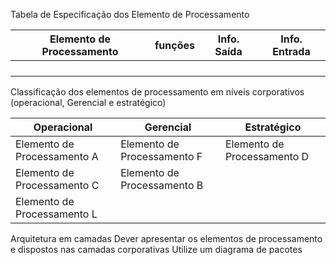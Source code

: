 Tabela de Especificação dos Elemento de Processamento

|Elemento de Processamento| funções |Info. Saída | Info. Entrada| 
|--|--|--|--|
|  |  |  |  |
|  |  |  |  | 
|  |  |  |  |
|  |  |  |  |


Classificação dos elementos de processamento em níveis corporativos (operacional, Gerencial e estratégico)

|Operacional| Gerencial  | Estratégico  |
|--|--|--|
| Elemento de Processamento A | Elemento de Processamento F | Elemento de Processamento D |
| Elemento de Processamento C | Elemento de Processamento B |  |
| Elemento de Processamento L | |  | 

Arquitetura em camadas
Dever apresentar os elementos de processamento e dispostos nas camadas corporativas 
Utilize um diagrama de pacotes